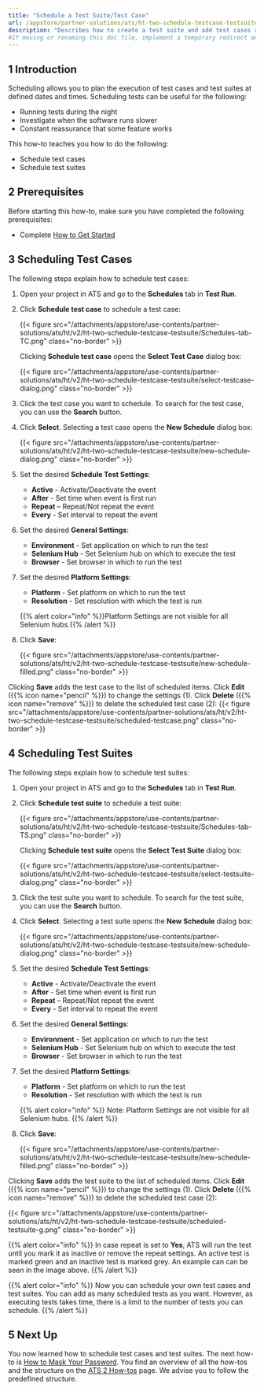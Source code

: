 ```yaml
---
title: "Schedule a Test Suite/Test Case"
url: /appstore/partner-solutions/ats/ht-two-schedule-testcase-testsuite/
description: "Describes how to create a test suite and add test cases and test suites to your test suite."
#If moving or renaming this doc file, implement a temporary redirect and let the respective team know they should update the URL in the product. See Mapping to Products for more details.
---
```


## 1 Introduction

Scheduling allows you to plan the execution of test cases and test suites at defined dates and times. 
Scheduling tests can be useful for the following:

* Running tests during the night 
* Investigate when the software runs slower 
* Constant reassurance that some feature works 

This how-to teaches you how to do the following:

* Schedule test cases
* Schedule test suites

## 2 Prerequisites

Before starting this how-to, make sure you have completed the following prerequisites:

* Complete [How to Get Started](/appstore/partner-solutions/ats/ht-two-getting-started/)

## 3 Scheduling Test Cases

The following steps explain how to schedule test cases:

1. Open your project in ATS and go to the **Schedules** tab in **Test Run**.
2. Click **Schedule test case** to schedule a test case:

    {{< figure src="/attachments/appstore/use-contents/partner-solutions/ats/ht/v2/ht-two-schedule-testcase-testsuite/Schedules-tab-TC.png" class="no-border" >}}

    Clicking **Schedule test case** opens the **Select Test Case** dialog box:

    {{< figure src="/attachments/appstore/use-contents/partner-solutions/ats/ht/v2/ht-two-schedule-testcase-testsuite/select-testcase-dialog.png" class="no-border" >}}

3. Click the test case you want to schedule. To search for the test case, you can use the **Search** button.
4. Click **Select**. Selecting a test case opens the **New Schedule** dialog box:

    {{< figure src="/attachments/appstore/use-contents/partner-solutions/ats/ht/v2/ht-two-schedule-testcase-testsuite/new-schedule-dialog.png" class="no-border" >}}

5. Set the desired **Schedule Test Settings**: 

    * **Active** - Activate/Deactivate the event
    * **After** - Set time when event is first run
    * **Repeat** – Repeat/Not repeat the event
    * **Every** - Set interval to repeat the event

6. Set the desired **General Settings**: 

    * **Environment** - Set application on which to run the test
    * **Selenium Hub** - Set Selenium hub on which to execute the test
    * **Browser** - Set browser in which to run the test

7. Set the desired **Platform Settings**: 

    * **Platform** - Set platform on which to run the test
    * **Resolution** - Set resolution with which the test is run

    {{% alert color="info" %}}Platform Settings are not visible for all Selenium hubs.{{% /alert %}}

8. Click **Save**:

    {{< figure src="/attachments/appstore/use-contents/partner-solutions/ats/ht/v2/ht-two-schedule-testcase-testsuite/new-schedule-filled.png" class="no-border" >}}

Clicking **Save** adds the test case to the list of scheduled items. Click **Edit** ({{% icon name="pencil" %}}) to change the settings (1). Click **Delete** ({{% icon name="remove" %}}) to delete the scheduled test case (2):
{{< figure src="/attachments/appstore/use-contents/partner-solutions/ats/ht/v2/ht-two-schedule-testcase-testsuite/scheduled-testcase.png" class="no-border" >}}

## 4 Scheduling Test Suites

The following steps explain how to schedule test suites:

1. Open your project in ATS and go to the **Schedules** tab in **Test Run**.
2. Click **Schedule test suite** to schedule a test suite:
  
    {{< figure src="/attachments/appstore/use-contents/partner-solutions/ats/ht/v2/ht-two-schedule-testcase-testsuite/Schedules-tab-TS.png" class="no-border" >}}

    Clicking **Schedule test suite** opens the **Select Test Suite** dialog box:

    {{< figure src="/attachments/appstore/use-contents/partner-solutions/ats/ht/v2/ht-two-schedule-testcase-testsuite/select-testsuite-dialog.png" class="no-border" >}}

3. Click the test suite you want to schedule. To search for the test suite, you can use the **Search** button.
4. Click **Select**. Selecting a test suite opens the **New Schedule** dialog box:

    {{< figure src="/attachments/appstore/use-contents/partner-solutions/ats/ht/v2/ht-two-schedule-testcase-testsuite/new-schedule-dialog.png" class="no-border" >}}

5. Set the desired **Schedule Test Settings**:

    * **Active** - Activate/Deactivate the event
    * **After** - Set time when event is first run
    * **Repeat** – Repeat/Not repeat the event
    * **Every** - Set interval to repeat the event

6. Set the desired **General Settings**: 

    * **Environment** - Set application on which to run the test
    * **Selenium Hub** - Set Selenium hub on which to execute the test
    * **Browser** - Set browser in which to run the test

7. Set the desired **Platform Settings**: 

    * **Platform** - Set platform on which to run the test
    * **Resolution** - Set resolution with which the test is run

    {{% alert color="info" %}}
    Note: Platform Settings are not visible for all Selenium hubs.
    {{% /alert %}}

8. Click **Save**:

    {{< figure src="/attachments/appstore/use-contents/partner-solutions/ats/ht/v2/ht-two-schedule-testcase-testsuite/new-schedule-filled.png" class="no-border" >}}

Clicking **Save** adds the test suite to the list of scheduled items. Click **Edit** ({{% icon name="pencil" %}}) to change the settings (1). Click **Delete** ({{% icon name="remove" %}}) to delete the scheduled test case (2):

{{< figure src="/attachments/appstore/use-contents/partner-solutions/ats/ht/v2/ht-two-schedule-testcase-testsuite/scheduled-testsuite-g.png" class="no-border" >}}

{{% alert color="info" %}}
In case repeat is set to **Yes**, ATS will run the test until you mark it as inactive or remove the repeat settings. An active test is marked green and an inactive test is marked grey. An example can can be seen in the image above.
{{% /alert %}}

{{% alert color="info" %}}
Now you can schedule your own test cases and test suites. You can add as many scheduled tests as you want. However, as executing tests takes time, there is a limit to the number of tests you can schedule.
{{% /alert %}}

## 5 Next Up

You now learned how to schedule test cases and test suites. The next how-to is [How to Mask Your Password](/appstore/partner-solutions/ats/ht-two-mask-your-password/). You find an overview of all the how-tos and the structure on the [ATS 2 How-tos](/appstore/partner-solutions/ats/ht-two/) page. We advise you to follow the predefined structure.
